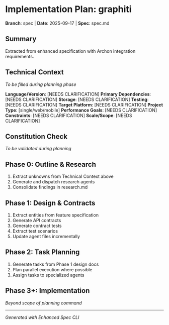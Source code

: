 # Implementation Plan: graphiti

**Branch**: spec | **Date**: 2025-09-17 | **Spec**: spec.md

## Summary
Extracted from enhanced specification with Archon integration requirements.

## Technical Context
*To be filled during planning phase*

**Language/Version**: [NEEDS CLARIFICATION]
**Primary Dependencies**: [NEEDS CLARIFICATION]
**Storage**: [NEEDS CLARIFICATION]
**Testing**: [NEEDS CLARIFICATION]
**Target Platform**: [NEEDS CLARIFICATION]
**Project Type**: [single/web/mobile]
**Performance Goals**: [NEEDS CLARIFICATION]
**Constraints**: [NEEDS CLARIFICATION]
**Scale/Scope**: [NEEDS CLARIFICATION]

## Constitution Check
*To be validated during planning*

## Phase 0: Outline & Research
1. Extract unknowns from Technical Context above
2. Generate and dispatch research agents
3. Consolidate findings in research.md

## Phase 1: Design & Contracts
1. Extract entities from feature specification
2. Generate API contracts
3. Generate contract tests
4. Extract test scenarios
5. Update agent files incrementally

## Phase 2: Task Planning
1. Generate tasks from Phase 1 design docs
2. Plan parallel execution where possible
3. Assign tasks to specialized agents

## Phase 3+: Implementation
*Beyond scope of planning command*

---
*Generated with Enhanced Spec CLI*
